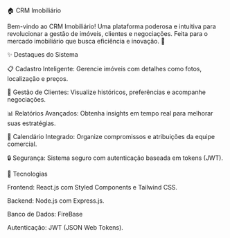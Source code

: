 🏠 CRM Imobiliário

Bem-vindo ao CRM Imobiliário! Uma plataforma poderosa e intuitiva para revolucionar a gestão de imóveis, clientes e negociações. Feita para o mercado imobiliário que busca eficiência e inovação. 🚀

✨ Destaques do Sistema

📋 Cadastro Inteligente: Gerencie imóveis com detalhes como fotos, localização e preços.

👥 Gestão de Clientes: Visualize históricos, preferências e acompanhe negociações.

📊 Relatórios Avançados: Obtenha insights em tempo real para melhorar suas estratégias.

📅 Calendário Integrado: Organize compromissos e atribuições da equipe comercial.

🔒 Segurança: Sistema seguro com autenticação baseada em tokens (JWT).

🚀 Tecnologias

Frontend: React.js com Styled Components e Tailwind CSS.

Backend: Node.js com Express.js.

Banco de Dados: FireBase

Autenticação: JWT (JSON Web Tokens).

